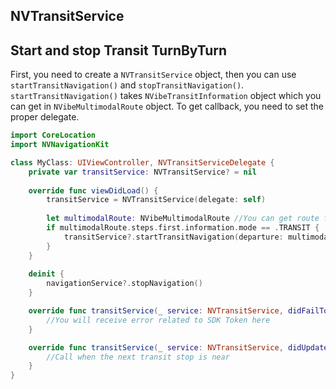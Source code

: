 ## NVTransitService

## Start and stop Transit TurnByTurn

First, you need to create a `NVTransitService` object, then you can use `startTransitNavigation()` and `stopTransitNavigation()`. `startTransitNavigation()` takes `NVibeTransitInformation` object which you can get in `NVibeMultimodalRoute` object. To get callback, you need to set the proper delegate.

```swift
import CoreLocation
import NVNavigationKit

class MyClass: UIViewController, NVTransitServiceDelegate {
    private var transitService: NVTransitService? = nil
    
    override func viewDidLoad() {
        transitService = NVTransitService(delegate: self)
        
        let multimodalRoute: NVibeMultimodalRoute //You can get route from NVDirection
        if multimodalRoute.steps.first.information.mode == .TRANSIT {
            transitService?.startTransitNavigation(departure: multimodalRoute.steps.first.startAddress, arrival: multimodalRoute.steps.first.endAddress, transit: (multimodalRoute.steps.first.information as! NVibeTransitInformation))
        }
    }
    
    deinit {
        navigationService?.stopNavigation()
    }

    override func transitService(_ service: NVTransitService, didFailToPassTokenWith error: TokenError) {
        //You will receive error related to SDK Token here
    }

    override func transitService(_ service: NVTransitService, didUpdateTransitTo stop: NVibeLocation, with remainingStop: Int) {
        //Call when the next transit stop is near
    }
}
```
